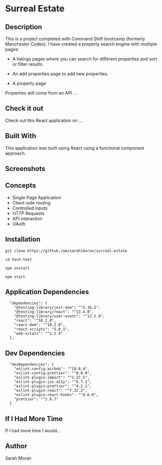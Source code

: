 # Surreal Estate

## Description

This is a project completed with Command Shift bootcamp (formerly Manchester Codes). I have created a property search engine with multiple pages:

- A listings pages where you can search for different properties and sort or filter results.

- An add properties page to add new properties.

- A property page

Properties will come from an API ...

## Check it out

Check out this React application on ...

## Built With

This application was built using React using a functional component approach.

## Screenshots

## Concepts

- Single Page Application
- Client-side routing
- Controlled inputs
- HTTP Requests
- API interaction
- OAuth

## Installation

```
git clone https://github.com/sarahlmoran/surreal-estate
```

```
cd tech-test
```

```
npm install
```

```
npm start
```

## Application Dependencies

```
  "dependencies": {
    "@testing-library/jest-dom": "^5.16.5",
    "@testing-library/react": "^13.4.0",
    "@testing-library/user-event": "^13.5.0",
    "react": "^18.2.0",
    "react-dom": "^18.2.0",
    "react-scripts": "5.0.1",
    "web-vitals": "^2.1.4"
  },
```

## Dev Dependencies

```
  "devDependencies": {
    "eslint-config-airbnb": "^19.0.4",
    "eslint-config-prettier": "^8.8.0",
    "eslint-plugin-import": "^2.27.5",
    "eslint-plugin-jsx-a11y": "^6.7.1",
    "eslint-plugin-prettier": "^4.2.1",
    "eslint-plugin-react": "^7.32.2",
    "eslint-plugin-react-hooks": "^4.6.0",
    "prettier": "^2.8.7"
  }
```

## If I Had More Time

If I had more time I would...

## Author

Sarah Moran
